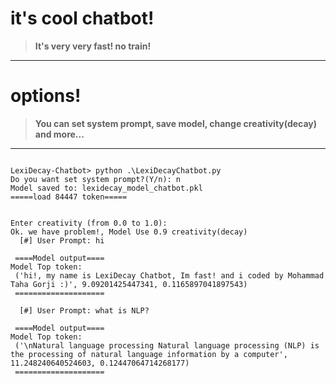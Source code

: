 # it's cool chatbot!
> **It's very very fast! no train!**

---

# options!
> **You can set system prompt, save model, change creativity(decay) and more...**

---




```

LexiDecay-Chatbot> python .\LexiDecayChatbot.py
Do you want set system prompt?(Y/n): n
Model saved to: lexidecay_model_chatbot.pkl
=====load 84447 token=====


Enter creativity (from 0.0 to 1.0):
Ok. we have problem!, Model Use 0.9 creativity(decay)
  [#] User Prompt: hi

 ====Model output====
Model Top token:
 ('hi!, my name is LexiDecay Chatbot, Im fast! and i coded by Mohammad Taha Gorji :)', 9.09201425447341, 0.1165897041897543)
 ====================

  [#] User Prompt: what is NLP?

 ====Model output====
Model Top token:
 ('\nNatural language processing Natural language processing (NLP) is the processing of natural language information by a computer', 11.248240640524603, 0.12447064714268177)
 ====================

 ```